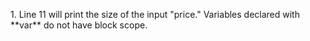 <p>1. Line 11 will print the size of the input "price." Variables declared with **var** do not have block scope.   </p>
<p>   </p>
<p>   </p>
<p>   </p>
<p>   </p>
<p>   </p>
<p>   </p>
<p>   </p>
<p>   </p>
<p>   </p>
<p>   </p>
<p>   </p>
<p>   </p>
<p>   </p>
<p>   </p>
<p>   </p>
<p>   </p>
<p>   </p>
<p>   </p>
<p>   </p>
<p>   </p>
